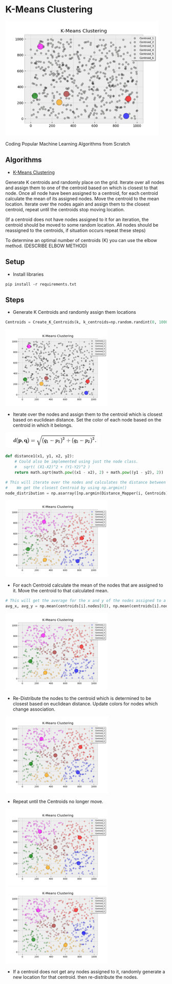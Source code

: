 # K-Means Clustering
![K-Means Clustering](img/K-Means_Clustering_Gif.gif)

Coding Popular Machine Learning Algorithms from Scratch

## Algorithms
* [K-Means Clustering](https://github.com/Jadams29/ML_From_Scratch/tree/master/K-Means_Clustering)



Generate K centroids and randomly place on the grid. Iterate over all nodes and assign them to one 
of the centroid based on which is closest to that node. Once all node have been assigned to a centroid, for each
centroid calculate the mean of its assigned nodes. Move the centroid to the mean location. Iterate over the nodes
again and assign them to the closest centroid, repeat until the centroids stop moving location.

(If a centroid does not have nodes assigned to it for an iteration, the centroid should be moved to some random
location. All nodes should be reassigned to the centroids, if situation occurs repeat these steps) 
 
 To determine an optimal number of centroids (K) you can use the elbow method. (DESCRIBE ELBOW METHOD)
## Setup
* Install libraries
```commandline
pip install -r requirements.txt
```
## Steps
* Generate K Centroids and randomly assign them locations 
```python
Centroids = Create_K_Centroids(k, k_centroids=np.random.randint(0, 1000, size=(2, k)), colors=color_list)
```
<img src="img/K-Means_Clustering_Plot_0.png" width="320" height="240">


* Iterate over the nodes and assign them to the centroid which is closest based on euclidean distance. Set the color 
of each node based on the centroid in which it belongs.
<img src="img/Euclidean_Distance_Formula.png">

```python
def distance1(x1, y1, x2, y2):
    # Could also be implemented using just the node class.
    #   sqrt( (X1-X2)^2 + (Y1-Y2)^2 )
    return math.sqrt(math.pow((x1 - x2), 2) + math.pow((y1 - y2), 2))
```

```python
# This will iterate over the nodes and calculates the distance between that node and each of the Centroids.
#    We get the closest Centroid by using np.argmin()
node_distribution = np.asarray([np.argmin(Distance_Mapper(i, Centroids)) for i in Nodes])
```

<img src="img/K-Means_Clustering_Plot_1.png" width="320" height="240">

* For each Centroid calculate the mean of the nodes that are assigned to it. Move the centroid to that calculated mean.

```python
# This will get the average for the x and y of the nodes assigned to a centroid.
avg_x, avg_y = np.mean(centroids[i].nodes[0]), np.mean(centroids[i].nodes[1])
```

<img src="img/K-Means_Clustering_Plot_2.png" width="320" height="240">

* Re-Distribute the nodes to the centroid which is determined to be closest based on euclidean distance. Update colors 
for nodes which change association. 

<img src="img/K-Means_Clustering_Plot_3.png" width="320" height="240">

* Repeat until the Centroids no longer move.

<img src="img/K-Means_Clustering_Plot_4.png" width="320" height="240">

<img src="img/K-Means_Clustering_Plot_32.png" width="320" height="240">

* If a centroid does not get any nodes assigned to it, randomly generate a new location for that centroid. 
then re-distribute the nodes.



